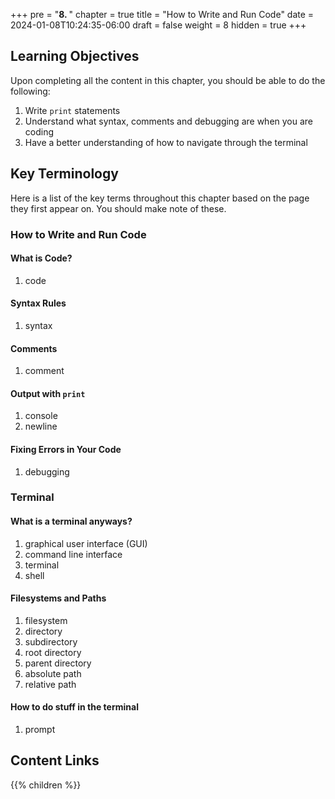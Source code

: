 +++
pre = "<b>8. </b>"
chapter = true
title = "How to Write and Run Code"
date = 2024-01-08T10:24:35-06:00
draft = false
weight = 8
hidden = true
+++

## Learning Objectives

Upon completing all the content in this chapter, you should be able to do the following:

1. Write `print` statements
1. Understand what syntax, comments and debugging are when you are coding
1. Have a better understanding of how to navigate through the terminal

## Key Terminology

Here is a list of the key terms throughout this chapter based on the page they first appear on. You should make note of these.
### How to Write and Run Code

#### What is Code?

1. code

#### Syntax Rules

1. syntax

#### Comments

1. comment

#### Output with `print`

1. console
1. newline

#### Fixing Errors in Your Code

1. debugging

### Terminal

#### What is a terminal anyways?
1. graphical user interface (GUI)
1. command line interface
1. terminal
1. shell

#### Filesystems and Paths
1. filesystem
1. directory
1. subdirectory
1. root directory
1. parent directory
1. absolute path
1. relative path

#### How to do stuff in the terminal
1. prompt

## Content Links

{{% children %}}
